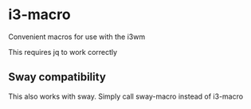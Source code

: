 # i3-macro
Convenient macros for use with the i3wm

This requires jq to work correctly

## Sway compatibility
This also works with sway. Simply call sway-macro instead of i3-macro
